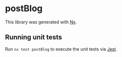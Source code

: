 # postBlog

This library was generated with [Nx](https://nx.dev).

## Running unit tests

Run `nx test postBlog` to execute the unit tests via [Jest](https://jestjs.io).
